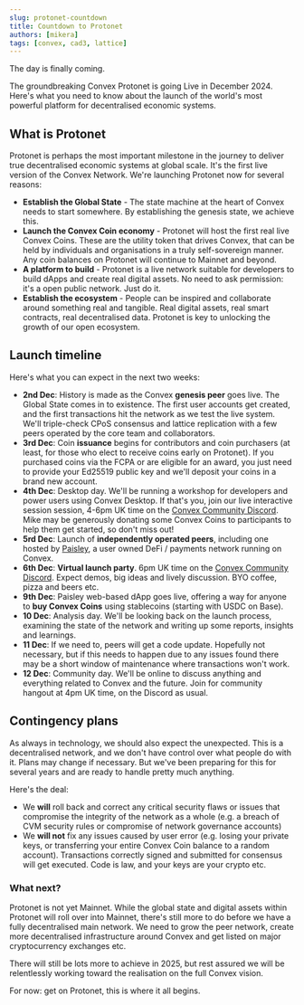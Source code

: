 ```yaml
---
slug: protonet-countdown
title: Countdown to Protonet
authors: [mikera]
tags: [convex, cad3, lattice]
---
```


The day is finally coming. 

The groundbreaking Convex Protonet is going Live in December 2024. Here's what you need to know about the launch of the world's most powerful platform for decentralised economic systems.

<!-- truncate -->

## What is Protonet

Protonet is perhaps the most important milestone in the journey to deliver true decentralised economic systems at global scale. It's the first live version of the Convex Network. We're launching Protonet now for several reasons:

- **Establish the Global State** - The state machine at the heart of Convex needs to start somewhere. By establishing the genesis state, we achieve this. 
- **Launch the Convex Coin economy** - Protonet will host the first real live Convex Coins. These are the utility token that drives Convex, that can be held by individuals and organisations in a truly self-sovereign manner. Any coin balances on Protonet will continue to Mainnet and beyond.  
- **A platform to build** - Protonet is a live network suitable for developers to build dApps and create real digital assets. No need to ask permission: it's a open public network. Just do it.
- **Establish the ecosystem** - People can be inspired and collaborate around something real and tangible. Real digital assets, real smart contracts, real decentralised data. Protonet is key to unlocking the growth of our open ecosystem. 

## Launch timeline

Here's what you can expect in the next two weeks:

- **2nd Dec**: History is made as the Convex **genesis peer** goes live. The Global State comes in to existence. The first user accounts get created, and the first transactions hit the network as we test the live system. We'll triple-check CPoS consensus and lattice replication with a few peers operated by the core team and collaborators.
- **3rd Dec**: Coin **issuance** begins for contributors and coin purchasers (at least, for those who elect to receive coins early on Protonet). If you purchased coins via the FCPA or are eligible for an award, you just need to provide your Ed25519 public key and we'll deposit your coins in a brand new account.
- **4th Dec**: Desktop day. We'll be running a workshop for developers and power users using Convex Desktop. If that's you, join our live interactive session session, 4-6pm UK time on the [Convex Community Discord](https://discord.com/invite/xfYGq4CT7v). Mike may be generously donating some Convex Coins to participants to help them get started, so don't miss out!
- **5rd Dec**: Launch of **independently operated peers**, including one hosted by [Paisley](https://www.paisley.io/), a user owned DeFi / payments network running on Convex.
- **6th Dec**: **Virtual launch party**. 6pm UK time on the [Convex Community Discord](https://discord.com/invite/xfYGq4CT7v). Expect demos, big ideas and lively discussion. BYO coffee, pizza and beers etc. 
- **9th Dec**: Paisley web-based dApp goes live, offering a way for anyone to **buy Convex Coins** using stablecoins (starting with USDC on Base). 
- **10 Dec**: Analysis day. We'll be looking back on the launch process, examining the state of the network and writing up some reports, insights and learnings.
- **11 Dec**: If we need to, peers will get a code update. Hopefully not necessary, but if this needs to happen due to any issues found there may be a short window of maintenance where transactions won't work.
- **12 Dec**: Community day. We'll be online to discuss anything and everything related to Convex and the future. Join for community hangout at 4pm UK time, on the Discord as usual. 

## Contingency plans

As always in technology, we should also expect the unexpected. This is a decentralised network, and we don't have control over what people do with it. Plans may change if necessary. But we've been preparing for this for several years and are ready to handle pretty much anything.

Here's the deal:
- We **will** roll back and correct any critical security flaws or issues that compromise the integrity of the network as a whole (e.g. a breach of CVM security rules or compromise of network governance accounts)
- We **will not** fix any issues caused by user error (e.g. losing your private keys, or transferring your entire Convex Coin balance to a random account). Transactions correctly signed and submitted for consensus will get executed. Code is law, and your keys are your crypto etc.

### What next?

Protonet is not yet Mainnet. While the global state and digital assets within Protonet will roll over into Mainnet, there's still more to do before we have a fully decentralised main network. We need to grow the peer network, create more decentralised infrastructure around Convex and get listed on major cryptocurrency exchanges etc.

There will still be lots more to achieve in 2025, but rest assured we will be relentlessly working toward the realisation on the full Convex vision. 

For now: get on Protonet, this is where it all begins.
